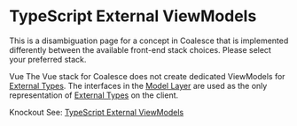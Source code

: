 
# TypeScript External ViewModels

This is a disambiguation page for a concept in Coalesce that is implemented differently between the available front-end stack choices. Please select your preferred stack.

Vue
    The Vue stack for Coalesce does not create dedicated ViewModels for [External Types](/modeling/model-types/external-types.md). The interfaces in the [Model Layer](/stacks/vue/layers/models.md) are used as the only representation of [External Types](/modeling/model-types/external-types.md) on the client.

Knockout
    See: [TypeScript External ViewModels](/stacks/ko/client/external-view-model.md) 
